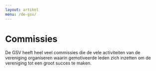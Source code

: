 ```yaml
---
layout: artikel
menu: /de-gsv/
---
```


<div>
    <h1>Commissies</h1>
    <p class="lead">De GSV heeft heel veel commissies die de vele activiteiten van de vereniging organiseren waarin gemotiveerde leden zich inzetten om de vereniging tot een groot succes te maken.
</p>
</div>
